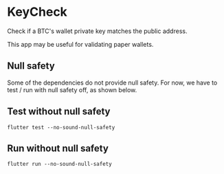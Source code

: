 # KeyCheck

Check if a BTC's wallet private key matches the public address.

This app may be useful for validating paper wallets.

## Null safety
Some of the dependencies do not provide null safety. 
For now, we have to test / run with null safety off, as shown below.

## Test without null safety
```
flutter test --no-sound-null-safety
```

## Run without null safety
```
flutter run --no-sound-null-safety
```